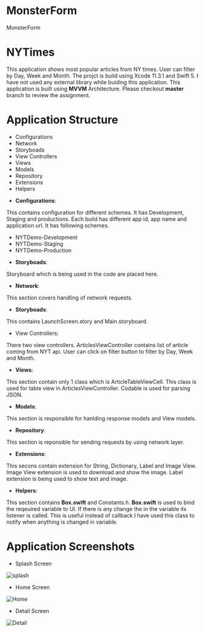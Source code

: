 MonsterForm
===========

MonsterForm


# NYTimes

This application shows most popular articles from NY times. User can filter by Day, Week and Month. The projct is build using Xcode  11.3.1 and Swift 5. I have not used any external library while buiding this application. This application is built using **MVVM** Architecture. Please checkout **master** branch to review the assignment.


# Application Structure

- Configurations
- Network
- Storyboads
- View Controllers
- Views
- Models
- Repository
- Extensions
- Helpers



* **Configurations**:

This contains configuration for different schemes. It has Development, Staging and productions. Each build has different app id, app name and application url. It has following schemes.

- NYTDemo-Development
- NYTDemo-Staging
- NYTDemo-Production

* **Storyboads**:

Storyboard which is being used in the code are placed here.

* **Network**:

This section covers handling of network requests.

* **Storyboads**:

This contains LaunchScreen.story and Main.storyboard.

* View Controllers:

There two view controllers. ArticlesViewController contains list of article coming from NYT api. User can click on filter button to filter by Day, Week and Month.

* **Views**: 

This section contain only 1 class which is ArticleTableViewCell. This class is used for table view in ArticlesViewController. Codable is used for parsing JSON.

* **Models**:

This section is responsible for hanlding response models and View models. 

* **Repository**:

This section is reponsible for sending requests by using network layer. 

* **Extensions**:

This secons contain extension for String, Dictionary, Label and Image View. Image View extension is used to download and show the image. Label extension is being used to show text and image.


* **Helpers**:

This section contains **Box.swift** and Constants.h. **Box.swift** is used to bind the reqeuired variable to UI. If there is any change the in the variable its listener is called. This is useful instead of callback I have used this class to notify when anything is changed in variable.

# Application Screenshots

* Splash Screen

![splash](https://user-images.githubusercontent.com/2598508/75237534-f26cf200-57d8-11ea-9d2e-1e12c0af6798.png)

* Home Screen

![Home](https://user-images.githubusercontent.com/2598508/75229839-2261c880-57cc-11ea-9e1e-a7d6f2dce0ea.png)

* Detail Screen

![Detail](https://user-images.githubusercontent.com/2598508/75229943-5b01a200-57cc-11ea-9dd7-3d67b757dd2e.png)
